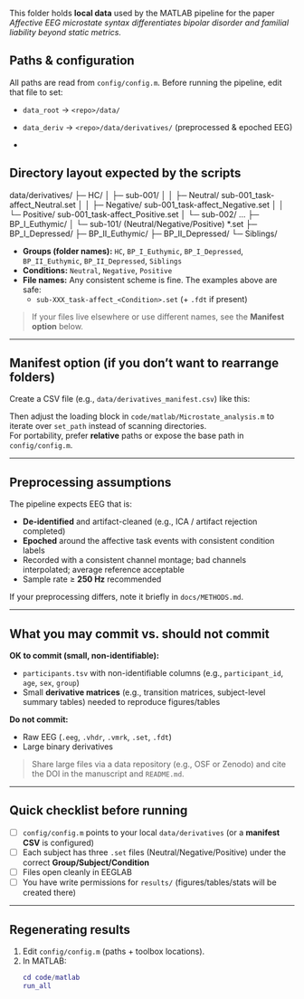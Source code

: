 This folder holds **local data** used by the MATLAB pipeline for the paper  
*Affective EEG microstate syntax differentiates bipolar disorder and familial liability beyond static metrics.*

## Paths & configuration

All paths are read from `config/config.m`. Before running the pipeline, edit that file to set:

- `data_root` → `<repo>/data/`
- `data_deriv` → `<repo>/data/derivatives/` (preprocessed & epoched EEG)

- 
## Directory layout expected by the scripts

data/derivatives/
├─ HC/
│ ├─ sub-001/
│ │ ├─ Neutral/ sub-001_task-affect_Neutral.set
│ │ ├─ Negative/ sub-001_task-affect_Negative.set
│ │ └─ Positive/ sub-001_task-affect_Positive.set
│ └─ sub-002/ ...
├─ BP_I_Euthymic/
│ └─ sub-101/ (Neutral/Negative/Positive) *.set
├─ BP_I_Depressed/
├─ BP_II_Euthymic/
├─ BP_II_Depressed/
└─ Siblings/


- **Groups (folder names):** `HC`, `BP_I_Euthymic`, `BP_I_Depressed`, `BP_II_Euthymic`, `BP_II_Depressed`, `Siblings`  
- **Conditions:** `Neutral`, `Negative`, `Positive`  
- **File names:** Any consistent scheme is fine. The examples above are safe:
  - `sub-XXX_task-affect_<Condition>.set` (+ `.fdt` if present)

> If your files live elsewhere or use different names, see the **Manifest option** below.

---

## Manifest option (if you don’t want to rearrange folders)

Create a CSV file (e.g., `data/derivatives_manifest.csv`) like this:


Then adjust the loading block in `code/matlab/Microstate_analysis.m` to iterate over `set_path` instead of scanning directories.  
For portability, prefer **relative** paths or expose the base path in `config/config.m`.

---

## Preprocessing assumptions

The pipeline expects EEG that is:

- **De-identified** and artifact-cleaned (e.g., ICA / artifact rejection completed)
- **Epoched** around the affective task events with consistent condition labels
- Recorded with a consistent channel montage; bad channels interpolated; average reference acceptable
- Sample rate ≥ **250 Hz** recommended

If your preprocessing differs, note it briefly in `docs/METHODS.md`.

---

## What you may commit vs. should not commit

**OK to commit (small, non-identifiable):**
- `participants.tsv` with non-identifiable columns (e.g., `participant_id`, `age`, `sex`, `group`)
- Small **derivative matrices** (e.g., transition matrices, subject-level summary tables) needed to reproduce figures/tables

**Do not commit:**
- Raw EEG (`.eeg`, `.vhdr`, `.vmrk`, `.set`, `.fdt`)  
- Large binary derivatives

> Share large files via a data repository (e.g., OSF or Zenodo) and cite the DOI in the manuscript and `README.md`.

---

## Quick checklist before running

- [ ] `config/config.m` points to your local `data/derivatives` (or a **manifest CSV** is configured)
- [ ] Each subject has three `.set` files (Neutral/Negative/Positive) under the correct **Group/Subject/Condition**
- [ ] Files open cleanly in EEGLAB
- [ ] You have write permissions for `results/` (figures/tables/stats will be created there)

---

## Regenerating results

1. Edit `config/config.m` (paths + toolbox locations).
2. In MATLAB:
   ```matlab
   cd code/matlab
   run_all
